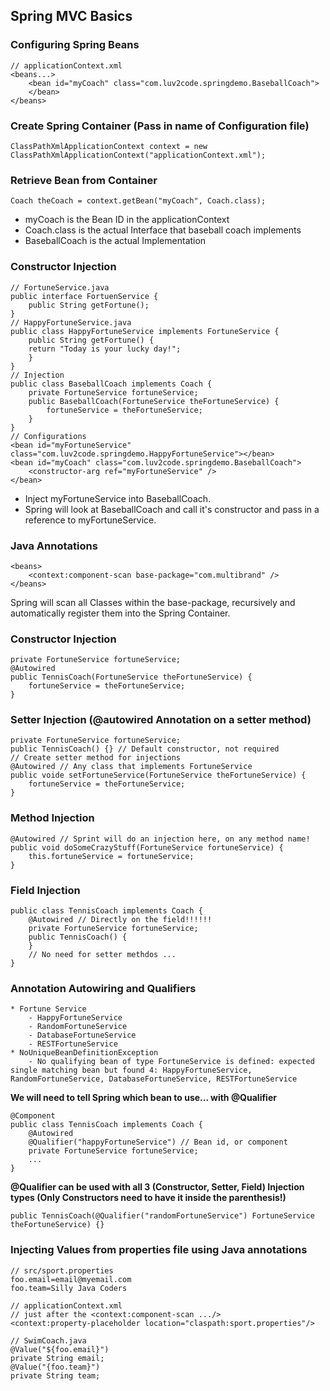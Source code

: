 ## Spring MVC Basics

### Configuring Spring Beans

	// applicationContext.xml
	<beans...>
		<bean id="myCoach" class="com.luv2code.springdemo.BaseballCoach">
		</bean>
	</beans>

### Create Spring Container (Pass in name of Configuration file)

	ClassPathXmlApplicationContext context = new ClassPathXmlApplicationContext("applicationContext.xml");


### Retrieve Bean from Container

	Coach theCoach = context.getBean("myCoach", Coach.class);

* myCoach is the Bean ID in the applicationContext
* Coach.class is the actual Interface that baseball coach implements
* BaseballCoach is the actual Implementation

### Constructor Injection

    // FortuneService.java
    public interface FortuenService {
    	public String getFortune();
    }
    // HappyFortuneService.java
    public class HappyFortuneService implements FortuneService {
        public String getFortune() {
        return "Today is your lucky day!";
        }
    }
    // Injection
    public class BaseballCoach implements Coach {
    	private FortuneService fortuneService;
    	public BaseballCoach(FortuneService theFortuneService) {
    		fortuneService = theFortuneService;
    	}
    }
    // Configurations
    <bean id="myFortuneService" class="com.luv2code.springdemo.HappyFortuneService"></bean>
    <bean id="myCoach" class="com.luv2code.springdemo.BaseballCoach">
    	<constructor-arg ref="myFortuneService" />
    </bean>

* Inject myFortuneService into BaseballCoach.
* Spring will look at BaseballCoach and call it's constructor and pass in a reference to myFortuneService.

### Java Annotations

	<beans>
		<context:component-scan base-package="com.multibrand" />
	</beans>

Spring will scan all Classes within the base-package, recursively and automatically register them into the Spring Container.


### Constructor Injection

    private FortuneService fortuneService;
    @Autowired
    public TennisCoach(FortuneService theFortuneService) {
    	fortuneService = theFortuneService;
    }

### Setter Injection (@autowired Annotation on a setter method)

	private FortuneService fortuneService;
	public TennisCoach() {} // Default constructor, not required
	// Create setter method for injections
	@Autowired // Any class that implements FortuneService
	public voide setFortuneService(FortuneService theFortuneService) {
	    fortuneService = theFortuneService;
	}

### Method Injection

	@Autowired // Sprint will do an injection here, on any method name!
	public void doSomeCrazyStuff(FortuneService fortuneService) {
		this.fortuneService = fortuneService;    
	}

### Field Injection

	public class TennisCoach implements Coach {
	    @Autowired // Directly on the field!!!!!!
	    private FortuneService fortuneService;
	    public TennisCoach() {
	    }
	    // No need for setter methdos ...
	}

### Annotation Autowiring and Qualifiers
	* Fortune Service
		- HappyFortuneService
		- RandomFortuneService
		- DatabaseFortuneService
		- RESTFortuneService	
	* NoUniqueBeanDefinitionException
		- No qualifying bean of type FortuneService is defined: expected single matching bean but found 4: HappyFortuneService, RandomFortuneService, DatabaseFortuneService, RESTFortuneService

**We will need to tell Spring which bean to use... with @Qualifier**

    @Component
    public class TennisCoach implements Coach {
    	@Autowired
    	@Qualifier("happyFortuneService") // Bean id, or component
    	private FortuneService fortuneService;
    	...
    }

**@Qualifier can be used with all 3 (Constructor, Setter, Field) Injection types (Only Constructors need to have it inside the parenthesis!)**

	public TennisCoach(@Qualifier("randomFortuneService") FortuneService theFortuneService) {}

### Injecting Values from  properties file using Java annotations

	// src/sport.properties
	foo.email=email@myemail.com
	foo.team=Silly Java Coders
	
	// applicationContext.xml
	// just after the <context:component-scan .../>
	<context:property-placeholder location="claspath:sport.properties"/>
	
	// SwimCoach.java
	@Value("${foo.email}")
	private String email;
	@Value("{foo.team}")
	private String team;
